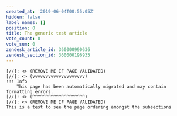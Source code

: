 ```yaml
---
created_at: '2019-06-04T00:55:05Z'
hidden: false
label_names: []
position: 0
title: The generic test article
vote_count: 0
vote_sum: 0
zendesk_article_id: 360000990636
zendesk_section_id: 360000196935
---
```



    [//]: <> (REMOVE ME IF PAGE VALIDATED)
    [//]: <> (vvvvvvvvvvvvvvvvvvvv)
    !!! Info
        This page has been automatically migrated and may contain formatting errors.
    [//]: <> (^^^^^^^^^^^^^^^^^^^^)
    [//]: <> (REMOVE ME IF PAGE VALIDATED)
    This is a test to see the page ordering amongst the subsections
